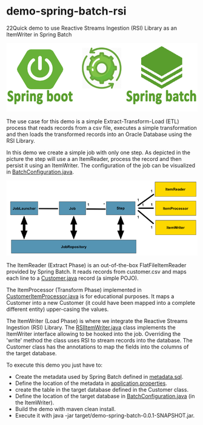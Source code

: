 # demo-spring-batch-rsi
22Quick demo to use Reactive Streams Ingestion (RSI) Library as an ItemWriter in Spring Batch

![](images/spring-batch-logo.png)

The use case for this demo is a simple Extract-Transform-Load (ETL) process that reads records from a csv file, executes a simple transformation and then loads the transformed records into an Oracle Database using the RSI Library. 

In this demo we create a simple job with only one step. As depicted in the picture the step will use a an ItemReader, process the record and then persist it using an ItemWriter. The configuration of the job can be visualized in [BatchConfiguration.java](./src/main/java/com/oracle/rsi/demospringbatch/BatchConfiguration.java).

![](images/spring-batch-job.png)

The ItemReader (Extract Phase) is an out-of-the-box FlatFileItemReader provided by Spring Batch. It reads records from customer.csv and maps each line to a [Customer.java](./src/main/java/com/oracle/rsi/demospringbatch/Customer.java) record (a simple POJO).

The ItemProcessor (Transform Phase) implemented in [CustomerItemProcessor.java](./src/main/java/com/oracle/rsi/demospringbatch/CustomerItemProcessor.java) is for educational purposes. It maps a Customer into a new Customer (it could have been mapped into a complete different entity) upper-casing the values.

The ItemWriter (Load Phase) is where we integrate the Reactive Streams Ingestion (RSI) Library. The [RSIItemWriter.java](./src/main/java/com/oracle/rsi/demospringbatch/RSIItemWriter.java) class implements the ItemWriter interface allowing to be hooked into the job. Overriding the 'write' method the class uses RSI to stream records into the database. The Customer class has the annotations to map the fields into the columns of the target database.

To execute this demo you just have to:
- Create the metadata used by Spring Batch defined in [metadata.sql](./metadata.sql).
- Define the location of the metadata in [application.properties](./src/main/resources/application.properties).
- create the table in the target database defined in the Customer class. 
- Define the location of the target database in [BatchConfiguration.java](./src/main/java/com/oracle/rsi/demospringbatch/BatchConfiguration.java) (in the ItemWriter).
- Build the demo with maven clean install.
- Execute it with java -jar target/demo-spring-batch-0.0.1-SNAPSHOT.jar.
